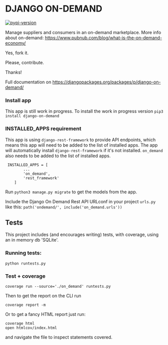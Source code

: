 # DJANGO ON-DEMAND

[![pypi-version]][pypi]

[pypi-version]: https://img.shields.io/pypi/v/django-on-demand.svg
[pypi]: https://pypi.org/project/django-on-demand/

Manage suppliers and consumers in an on-demand marketplace. 
More info about on-demand: https://www.pubnub.com/blog/what-is-the-on-demand-economy/

Yes, fork it.

Please, contribute.

Thanks!

Full documentation on https://djangopackages.org/packages/p/django-on-demand/

### Install app
This app is still work in progress. To install the work in progress version 
`pip3 install django-on-demand`

### INSTALLED_APPS requirement
This app is using `django-rest-framework` to provide API endpoints, which means this app will need to be added to the list of installed apps.
The app will automatically install `django-rest-framework` if it's not installed.
`on_demand` also needs to be added to the list of installed apps.
```
 INSTALLED_APPS = [
        ...
        'on_demand',
        'rest_framework'
    ]
```

Run `python3 manage.py migrate` to get the models from the app.

Include the Django On Demand Rest API URLconf in your project `urls.py` like this: `path('ondemand/', include('on_demand.urls'))`

## Tests

This project includes (and encourages writing) tests, with coverage, using an in memory db 'SQLite'.

### Running tests:
```
python runtests.py 
````

### Test + coverage
```
coverage run --source='./on_demand' runtests.py
```

Then to get the report on the CLI run
```
coverage report -m
```

Or to get a fancy HTML report just run:
```
coverage html
open htmlcov/index.html
```
and navigate the file to inspect statements covered.